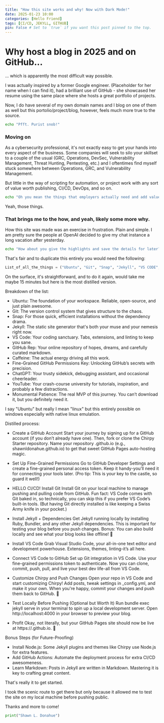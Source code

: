 ```yaml
---
title: "How this site works and why! Now with Dark Mode!"
date: 2025-01-23 10:00
categories: [Hello Friend]
tags: [CI/CD, JEKYLL, GITHUB]
pin: False # Set to `true` if you want this post pinned to the top.
---
```


# Why host a blog in 2025 and on GitHub...
... which is apparently the most difficult way possible.

I was actually inspired by a former Google engineer. (Placeholder for her name when I can find it), had a brilliant use of GitHub - she showcased her resume using the same place where she hosts a great portfolio of projects. 

Now, I do have several of my own domain names and I blog on one of them as well but this portolio/project/blog, however, feels much more true to the source. 

```bash
echo "Pfft. Purist snob!"
```
### Moving on
As a cybersecurity professional, it's not exactly easy to get your hands into every aspect of the business. Some companies will seek to silo your skillset to a couple of the usual (GRC, Operations, DevSec, Vulnerability Management, Threat Hunting, Pentesting, etc.) and I oftentimes find myself stuck somewhere between Operations, GRC, and Vulnerability Management. 

But little in the way of scripting for automation, or project work with any sort of value worth publishing, CI/CD, DevOps, and so on.

```bash
echo "Oh you mean the things that employers actually need and add value to your resume?"
```
Yeah, those things.

### That brings me to the how, and yeah, likely some more why. 

How this site was made was an exercise in frustration. Plain and simple. I am pretty sure the people at OpenAI decided to give my chat instance a long vacation after yesterday. 

```bash
echo "How about you give the highlights and save the details for later?"
```

That's fair and to duplicate this entirely you would need the following:

```python
List_of_all_the_things = ("Ubuntu", "Git", "Snap", "Jekyll", "VS CODE", "GitHub Rep", "Caffeine", "Fine-Grained GITHUB permissions key", "ChatGPT", "YouTube", "Monumental Patience")
```
On the surface, it's straightforward, and to do it again, would take me maybe 15 minutes but here is the most distilled version. 

Breakdown of the list:

   * Ubuntu: The foundation of your workspace. Reliable, open-source, and just plain awesome.
   * Git: The version control system that gives structure to the chaos.
   * Snap: For those quick, efficient installations without the dependency drama.
   * Jekyll: The static site generator that's both your muse and your nemesis right now.
   * VS Code: Your coding sanctuary. Tabs, extensions, and linting to keep you sane.
   * GitHub Rep: Your online repository of hopes, dreams, and carefully curated markdown.
   * Caffeine: The actual energy driving all this work.
   * Fine-Grained GitHub Permissions Key: Unlocking GitHub’s secrets with precision.
   * ChatGPT: Your trusty sidekick, debugging assistant, and occasional cheerleader.
   * YouTube: Your crash-course university for tutorials, inspiration, and probably a few distractions.
   * Monumental Patience: The real MVP of this journey. You can’t download it, but you definitely need it.

I say "Ubuntu" but really I mean "linux" but this entirely possible on windows especially with native linux emulation. 

Distilled process:

   * Create a GitHub Account
    Start your journey by signing up for a GitHub account (if you don’t already have one). Then, fork or clone the Chirpy Starter repository. Name your repository <your-username>.github.io (e.g., shawnldonahue.github.io) to get that sweet GitHub Pages auto-hosting magic.

   * Set Up Fine-Grained Permissions
    Go to GitHub Developer Settings and create a fine-grained personal access token. Keep it handy-you’ll need it for connecting your tools later. (Pro tip: This is your key to the castle, so guard it well!)

   * HELLO CI/CD! Install Git
    Install Git on your local machine to manage pushing and pulling code from GitHub.
    Fun fact: VS Code comes with Git baked in, so technically, you can skip this if you prefer VS Code’s built-in tools. (But having Git directly installed is like keeping a Swiss Army knife in your pocket.)

   * Install Jekyll + Dependencies
    Get Jekyll running locally by installing Ruby, Bundler, and any other Jekyll dependencies. This is important for testing your blog before you push changes. Bonus: You can also build locally and see what your blog looks like offline! 🚀

   * Install VS Code
    Grab Visual Studio Code, your all-in-one text editor and development powerhouse. Extensions, themes, linting-it’s all here.

   * Connect VS Code to GitHub
    Set up Git integration in VS Code. Use your fine-grained permissions token to authenticate. Now you can clone, commit, push, pull, and live your best dev life-all from VS Code.

   * Customize Chirpy and Push Changes
    Open your repo in VS Code and start customizing Chirpy! Add posts, tweak settings in _config.yml, and make it your own. When you're happy, commit your changes and push them back to GitHub. 🚢

   * Test Locally Before Pushing (Optional but Worth It)
    Run bundle exec jekyll serve in your terminal to spin up a local development server. Open http://localhost:4000 in your browser to preview your blog.

   * Profit
    Okay, not literally, but your GitHub Pages site should now be live at https://<your-username>.github.io. 🎉

Bonus Steps (for Future-Proofing)

   * Install Node.js: Some Jekyll plugins and themes like Chirpy use Node.js for extra features.
   * Add GitHub Actions: Automate the deployment process for extra CI/CD awesomeness.
   * Learn Markdown: Posts in Jekyll are written in Markdown. Mastering it is key to crafting great content.


That's really it to get started. 

I took the scenic route to get there but only because it allowed me to test the site on my local machine before pushing public. 

Thanks and more to come! 

```python
print("Shawn L. Donahue")
```

